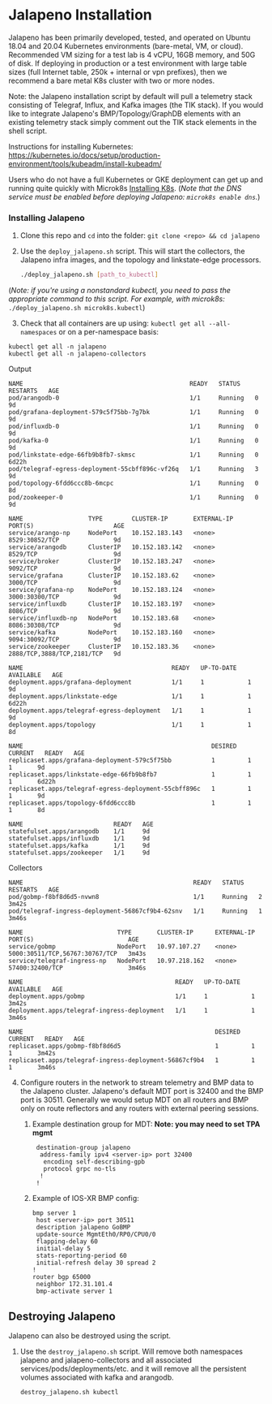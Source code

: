 # Jalapeno Installation
Jalapeno has been primarily developed, tested, and operated on Ubuntu 18.04 and 20.04 Kubernetes environments (bare-metal, VM, or cloud). Recommended VM sizing for a test lab is 4 vCPU, 16GB memory, and 50G of disk.  If deploying in production or a test environment with large table sizes (full Internet table, 250k + internal or vpn prefixes), then we recommend a bare metal K8s cluster with two or more nodes. 

Note: the Jalapeno installation script by default will pull a telemetry stack consisting of Telegraf, Influx, and Kafka images (the TIK stack).  If you would like to integrate Jalapeno's BMP/Topology/GraphDB elements with an existing telemetry stack simply comment out the TIK stack elements in the shell script.

Instructions for installing Kubernetes: https://kubernetes.io/docs/setup/production-environment/tools/kubeadm/install-kubeadm/

Users who do not have a full Kubernetes or GKE deployment can get up and running quite quickly with Microk8s [Installing K8s](docs/K8s_installation.md). (_Note that the DNS service must be enabled before deploying Jalapeno: `microk8s enable dns`._)

### Installing Jalapeno

1. Clone this repo and `cd` into the folder: `git clone <repo> && cd jalapeno`

2. Use the `deploy_jalapeno.sh` script. This will start the collectors, the Jalapeno infra images, and the topology and linkstate-edge processors.

   ```bash
   ./deploy_jalapeno.sh [path_to_kubectl]

   ```
  (_Note: if you're using a nonstandard kubectl, you need to pass the appropriate command to this script. For example, with microk8s:_ `./deploy_jalapeno.sh microk8s.kubectl`)

3. Check that all containers are up using: `kubectl get all --all-namespaces` or on a per-namespace basis:
```
kubectl get all -n jalapeno
kubectl get all -n jalapeno-collectors
```
Output
```
NAME                                              READY   STATUS    RESTARTS   AGE
pod/arangodb-0                                    1/1     Running   0          9d
pod/grafana-deployment-579c5f75bb-7g7bk           1/1     Running   0          9d
pod/influxdb-0                                    1/1     Running   0          9d
pod/kafka-0                                       1/1     Running   0          9d
pod/linkstate-edge-66fb9b8fb7-skmsc               1/1     Running   0          6d22h
pod/telegraf-egress-deployment-55cbff896c-vf26q   1/1     Running   3          9d
pod/topology-6fdd6ccc8b-6mcpc                     1/1     Running   0          8d
pod/zookeeper-0                                   1/1     Running   0          9d

NAME                  TYPE        CLUSTER-IP       EXTERNAL-IP   PORT(S)                      AGE
service/arango-np     NodePort    10.152.183.143   <none>        8529:30852/TCP               9d
service/arangodb      ClusterIP   10.152.183.142   <none>        8529/TCP                     9d
service/broker        ClusterIP   10.152.183.247   <none>        9092/TCP                     9d
service/grafana       ClusterIP   10.152.183.62    <none>        3000/TCP                     9d
service/grafana-np    NodePort    10.152.183.124   <none>        3000:30300/TCP               9d
service/influxdb      ClusterIP   10.152.183.197   <none>        8086/TCP                     9d
service/influxdb-np   NodePort    10.152.183.68    <none>        8086:30308/TCP               9d
service/kafka         NodePort    10.152.183.160   <none>        9094:30092/TCP               9d
service/zookeeper     ClusterIP   10.152.183.36    <none>        2888/TCP,3888/TCP,2181/TCP   9d

NAME                                         READY   UP-TO-DATE   AVAILABLE   AGE
deployment.apps/grafana-deployment           1/1     1            1           9d
deployment.apps/linkstate-edge               1/1     1            1           6d22h
deployment.apps/telegraf-egress-deployment   1/1     1            1           9d
deployment.apps/topology                     1/1     1            1           8d

NAME                                                    DESIRED   CURRENT   READY   AGE
replicaset.apps/grafana-deployment-579c5f75bb           1         1         1       9d
replicaset.apps/linkstate-edge-66fb9b8fb7               1         1         1       6d22h
replicaset.apps/telegraf-egress-deployment-55cbff896c   1         1         1       9d
replicaset.apps/topology-6fdd6ccc8b                     1         1         1       8d

NAME                         READY   AGE
statefulset.apps/arangodb    1/1     9d
statefulset.apps/influxdb    1/1     9d
statefulset.apps/kafka       1/1     9d
statefulset.apps/zookeeper   1/1     9d
```
Collectors
```
NAME                                               READY   STATUS    RESTARTS   AGE
pod/gobmp-f8bf8d6d5-nvwn8                          1/1     Running   2          3m42s
pod/telegraf-ingress-deployment-56867cf9b4-62snv   1/1     Running   1          3m46s

NAME                          TYPE       CLUSTER-IP      EXTERNAL-IP   PORT(S)                          AGE
service/gobmp                 NodePort   10.97.107.27    <none>        5000:30511/TCP,56767:30767/TCP   3m43s
service/telegraf-ingress-np   NodePort   10.97.218.162   <none>        57400:32400/TCP                  3m46s

NAME                                          READY   UP-TO-DATE   AVAILABLE   AGE
deployment.apps/gobmp                         1/1     1            1           3m42s
deployment.apps/telegraf-ingress-deployment   1/1     1            1           3m46s

NAME                                                     DESIRED   CURRENT   READY   AGE
replicaset.apps/gobmp-f8bf8d6d5                          1         1         1       3m42s
replicaset.apps/telegraf-ingress-deployment-56867cf9b4   1         1         1       3m46s

```

4. Configure routers in the network to stream telemetry and BMP data to the Jalapeno cluster. Jalapeno's default MDT port is 32400 and the BMP port is 30511.  Generally we would setup MDT on all routers and BMP only on route reflectors and any routers with external peering sessions.

   1. Example destination group for MDT: **Note: you may need to set TPA mgmt**

      ```shell
       destination-group jalapeno
        address-family ipv4 <server-ip> port 32400
         encoding self-describing-gpb
         protocol grpc no-tls
        !
       !
      ```

   2. Example of IOS-XR BMP config:

      ```shell
      bmp server 1
       host <server-ip> port 30511
       description jalapeno GoBMP
       update-source MgmtEth0/RP0/CPU0/0
       flapping-delay 60
       initial-delay 5
       stats-reporting-period 60
       initial-refresh delay 30 spread 2
      !
      router bgp 65000
       neighbor 172.31.101.4
       bmp-activate server 1
      ```

## Destroying Jalapeno

Jalapeno can also be destroyed using the script.

1. Use the `destroy_jalapeno.sh` script. Will remove both namespaces jalapeno and jalapeno-collectors and all associated services/pods/deployments/etc. and it will remove all the persistent volumes associated with kafka and arangodb.

   ```shell
   destroy_jalapeno.sh kubectl
   ```


